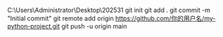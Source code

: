 C:\Users\Administrator\Desktop\202531
git init
git add .
git commit -m "Initial commit"
git remote add origin https://github.com/你的用户名/my-python-project.git
git push -u origin main
